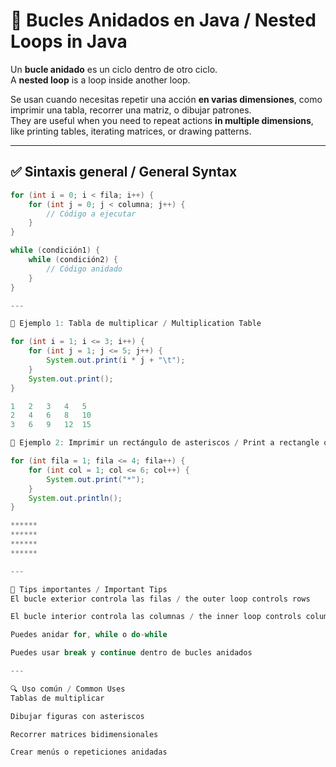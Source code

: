 # 🔁 Bucles Anidados en Java / Nested Loops in Java

Un **bucle anidado** es un ciclo dentro de otro ciclo.  
A **nested loop** is a loop inside another loop.

Se usan cuando necesitas repetir una acción **en varias dimensiones**, como imprimir una tabla, recorrer una matriz, o dibujar patrones.  
They are useful when you need to repeat actions **in multiple dimensions**, like printing tables, iterating matrices, or drawing patterns.

---

## ✅ Sintaxis general / General Syntax

```java
for (int i = 0; i < fila; i++) {
    for (int j = 0; j < columna; j++) {
        // Código a ejecutar
    }
}

while (condición1) {
    while (condición2) {
        // Código anidado
    }
}

---

🔹 Ejemplo 1: Tabla de multiplicar / Multiplication Table

for (int i = 1; i <= 3; i++) {
    for (int j = 1; j <= 5; j++) {
        System.out.print(i * j + "\t");
    }
    System.out.print();
}

1	2	3	4	5
2	4	6	8	10
3	6	9	12	15

🔹 Ejemplo 2: Imprimir un rectángulo de asteriscos / Print a rectangle of asterisks

for (int fila = 1; fila <= 4; fila++) {
    for (int col = 1; col <= 6; col++) {
        System.out.print("*");
    }
    System.out.println();
}

******
******
******
******

---

🧠 Tips importantes / Important Tips
El bucle exterior controla las filas / the outer loop controls rows

El bucle interior controla las columnas / the inner loop controls columns

Puedes anidar for, while o do-while

Puedes usar break y continue dentro de bucles anidados

---

🔍 Uso común / Common Uses
Tablas de multiplicar

Dibujar figuras con asteriscos

Recorrer matrices bidimensionales

Crear menús o repeticiones anidadas